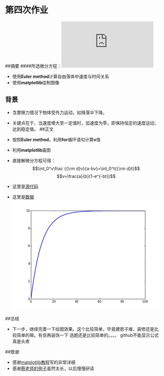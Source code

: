 # 第四次作业

##摘要
####所选微分方程：![](http://latex.codecogs.com/gif.latex?%5Cfrac%7Bdv%7D%7Bdt%7D%3Da-bv)

* 使用**Euler method**计算自由落体中速度与时间关系
* 使用**matplotlib**绘制图像 

 

## 背景
* 含摩擦力情况下物体受外力运动，如降落伞下降。

* 关键点在于，当速度增大至一定值时，加速度为零，即保持恒定的速度运动，达到稳定值。
##正文
* 按照**Euler method**，利用**for**循环语句计算**v**值

* 利用**matplotlib**画图

* 直接解微分方程可得：
   $$\int_0^v\frac {{\rm d}v}{a-bv}=\int_0^t{{\rm d}t}$$
   $$v=\frac{a}{b}(1-e^{-bt})$$

* 这里是[源代码](https://github.com/yyfwhu/computationalphysics_N2013301020096/blob/master/hw4.py)


* 这里是[数据](https://github.com/yyfwhu/computationalphysics_N2013301020096/blob/master/%E7%AC%AC%E5%9B%9B%E6%AC%A1%E4%BD%9C%E4%B8%9A%E6%95%B0%E6%8D%AE)  
![friction](https://github.com/yyfwhu/computationalphysics_N2013301020096/blob/master/figure_1.jpg)
  
##总结
* 下一步，继续完善一下绘图效果。这个比较简单，毕竟建房子难，装修还是比较简单的嘛。有空再装饰一下
选题还是比较简单的。。。。
github不能显示公式真是头疼

##致谢
* 感谢[matplotlib教程](http://liam0205.me/2014/09/11/matplotlib-tutorial-zh-cn/)写的非常详细
* 感谢[蔡老师的例子](https://github.com/caihao/computational_physics_whu/blob/master/chapter1/uranium_decay.py)虽然太长，以后慢慢研读
